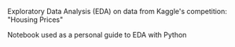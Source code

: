 Exploratory Data Analysis (EDA) on data from Kaggle's competition: "Housing Prices"

Notebook used as a personal guide to EDA with Python
